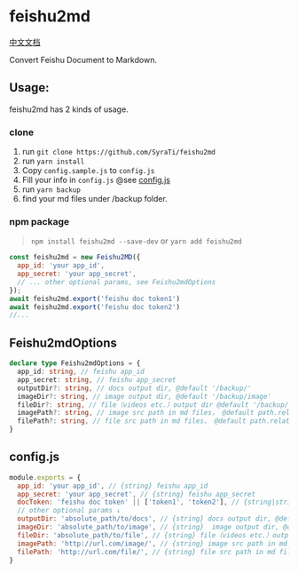 # feishu2md

[中文文档](./README.zh-CN.md)

Convert Feishu Document to Markdown.

## Usage:

feishu2md has 2 kinds of usage.

### clone
1. run ```git clone https://github.com/SyraTi/feishu2md```
2. run ```yarn install```
3. Copy ```config.sample.js``` to ```config.js```
4. Fill your info in ```config.js``` @see [config.js](#configjs)
5. run ```yarn backup```
6. find your md files under /backup folder.

### npm package

> ```npm install feishu2md --save-dev``` or ```yarn add feishu2md```

```js
const feishu2md = new Feishu2MD({
  app_id: 'your app_id',
  app_secret: 'your app_secret',
  // ... other optional params, see Feishu2mdOptions 
});
await feishu2md.export('feishu doc token1')
await feishu2md.export('feishu doc token2')
//...
```
## Feishu2mdOptions
```ts
declare type Feishu2mdOptions = {
  app_id: string, // feishu app_id
  app_secret: string, // feishu app_secret
  outputDir?: string, // docs output dir, @default '/backup/'
  imageDir?: string, // image output dir, @default '/backup/image'
  fileDir?: string, // file（videos etc.）output dir @default '/backup/file'
  imagePath?: string, // image src path in md files， @default path.relative(outputDir, imageDir) + '/'
  filePath?: string, // file src path in md files， @default path.relative(outputDir, fileDir) + '/'
}
```

## config.js

```js
module.exports = {
  app_id: 'your app_id', // {string} feishu app_id
  app_secret: 'your app_secret', // {string} feishu app_secret
  docToken: 'feishu doc token' || ['token1', 'token2'], // {string|string[]} feishu document token
  // other optional params ↓
  outputDir: 'absolute_path/to/docs', // {string} docs output dir, @default '/backup/'
  imageDir: 'absolute_path/to/image', // {string}  image output dir, @default '/backup/image'
  fileDir: 'absolute_path/to/file', // {string} file（videos etc.）output dir @default '/backup/file'
  imagePath: 'http://url.com/image/', // {string} image src path in md files， @default path.relative(outputDir, imageDir) + '/'
  filePath: 'http://url.com/file/', // {string} file src path in md files， @default path.relative(outputDir, fileDir) + '/'
}
```
